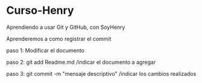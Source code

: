 # Curso-Henry
Aprendiendo a usar Git y GitHub, con SoyHenry

Aprenderemos a como registrar el commit

paso 1: Modificar el documento

paso 2: git add Readme.md /indicar el documento a agregar

paso 3: git commit -m "mensaje descriptivo" /indicar los cambios realizados




